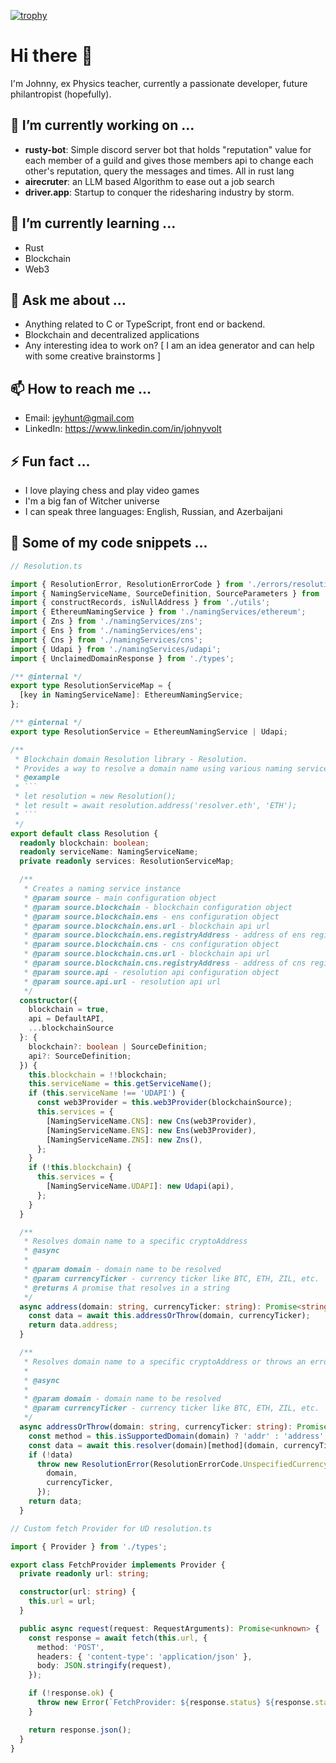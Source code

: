 [![trophy](https://github-profile-trophy.vercel.app/?username=JohnnyJumper)](https://github.com/ryo-ma/github-profile-trophy)
# Hi there 👋

I'm Johnny, ex Physics teacher, currently a passionate developer, future philantropist (hopefully).

## 🔭 I’m currently working on ...

- **rusty-bot**: Simple discord server bot that holds "reputation" value for each member of a guild and gives those members api to change each other's reputation, query the messages and times. All in rust lang
- **airecruter**: an LLM based Algorithm to ease out a job search
- **driver.app**: Startup to conquer the ridesharing industry by storm.

## 🌱 I’m currently learning ...

- Rust
- Blockchain
- Web3

## 💬 Ask me about ...

- Anything related to C or TypeScript, front end or backend.
- Blockchain and decentralized applications
- Any interesting idea to work on? [ I am an idea generator and can help with some creative brainstorms ] 

## 📫 How to reach me ...

- Email: jeyhunt@gmail.com
- LinkedIn: https://www.linkedin.com/in/johnyvolt

## ⚡ Fun fact ...

- I love playing chess and play video games
- I'm a big fan of Witcher universe
- I can speak three languages: English, Russian, and Azerbaijani

## 📄 Some of my code snippets ...

```ts
// Resolution.ts

import { ResolutionError, ResolutionErrorCode } from './errors/resolutionError';
import { NamingServiceName, SourceDefinition, SourceParameters } from './types/publicTypes';
import { constructRecords, isNullAddress } from './utils';
import { EthereumNamingService } from './namingServices/ethereum';
import { Zns } from './namingServices/zns';
import { Ens } from './namingServices/ens';
import { Cns } from './namingServices/cns';
import { Udapi } from './namingServices/udapi';
import { UnclaimedDomainResponse } from './types';

/** @internal */
export type ResolutionServiceMap = {
  [key in NamingServiceName]: EthereumNamingService;
};

/** @internal */
export type ResolutionService = EthereumNamingService | Udapi;

/**
 * Blockchain domain Resolution library - Resolution.
 * Provides a way to resolve a domain name using various naming services
 * @example
 * ```
 * let resolution = new Resolution();
 * let result = await resolution.address('resolver.eth', 'ETH');
 * ```
 */
export default class Resolution {
  readonly blockchain: boolean;
  readonly serviceName: NamingServiceName;
  private readonly services: ResolutionServiceMap;

  /**
   * Creates a naming service instance
   * @param source - main configuration object
   * @param source.blockchain - blockchain configuration object
   * @param source.blockchain.ens - ens configuration object
   * @param source.blockchain.ens.url - blockchain api url
   * @param source.blockchain.ens.registryAddress - address of ens registry contract
   * @param source.blockchain.cns - cns configuration object
   * @param source.blockchain.cns.url - blockchain api url
   * @param source.blockchain.cns.registryAddress - address of cns registry contract
   * @param source.api - resolution api configuration object
   * @param source.api.url - resolution api url
   */
  constructor({
    blockchain = true,
    api = DefaultAPI,
    ...blockchainSource
  }: {
    blockchain?: boolean | SourceDefinition;
    api?: SourceDefinition;
  }) {
    this.blockchain = !!blockchain;
    this.serviceName = this.getServiceName();
    if (this.serviceName !== 'UDAPI') {
      const web3Provider = this.web3Provider(blockchainSource);
      this.services = {
        [NamingServiceName.CNS]: new Cns(web3Provider),
        [NamingServiceName.ENS]: new Ens(web3Provider),
        [NamingServiceName.ZNS]: new Zns(),
      };
    }
    if (!this.blockchain) {
      this.services = {
        [NamingServiceName.UDAPI]: new Udapi(api),
      };
    }
  }

  /**
   * Resolves domain name to a specific cryptoAddress
   * @async
   *
   * @param domain - domain name to be resolved
   * @param currencyTicker - currency ticker like BTC, ETH, ZIL, etc.
   * @returns A promise that resolves in a string
   */
  async address(domain: string, currencyTicker: string): Promise<string> {
    const data = await this.addressOrThrow(domain, currencyTicker);
    return data.address;
  }

  /**
   * Resolves domain name to a specific cryptoAddress or throws an error if not found or not supported by network.
   *
   * @async
   *
   * @param domain - domain name to be resolved
   * @param currencyTicker - currency ticker like BTC, ETH, ZIL, etc.
   */
  async addressOrThrow(domain: string, currencyTicker: string): Promise<{ address: string; coin: number }> {
    const method = this.isSupportedDomain(domain) ? 'addr' : 'address';
    const data = await this.resolver(domain)[method](domain, currencyTicker);
    if (!data)
      throw new ResolutionError(ResolutionErrorCode.UnspecifiedCurrency, {
        domain,
        currencyTicker,
      });
    return data;
  }
```

```ts
// Custom fetch Provider for UD resolution.ts

import { Provider } from './types';

export class FetchProvider implements Provider {
  private readonly url: string;

  constructor(url: string) {
    this.url = url;
  }

  public async request(request: RequestArguments): Promise<unknown> {
    const response = await fetch(this.url, {
      method: 'POST',
      headers: { 'content-type': 'application/json' },
      body: JSON.stringify(request),
    });

    if (!response.ok) {
      throw new Error(`FetchProvider: ${response.status} ${response.statusText}`);
    }

    return response.json();
  }
}
```

<!--
**JohnnyJumper/JohnnyJumper** is a ✨ _special_ ✨ repository because its `README.md` (this file) appears on your GitHub profile.

Here are some ideas to get you started:

- 🔭 I’m currently working on ...
- 🌱 I’m currently learning ...
- 👯 I’m looking to collaborate on ...
- 🤔 I’m looking for help with ...
- 💬 Ask me about ...
- 📫 How to reach me: ...
- 😄 Pronouns: ...
- ⚡ Fun fact: ...
-->
